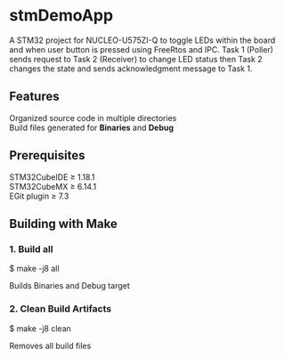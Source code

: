 # stmDemoApp

A STM32 project for NUCLEO-U575ZI-Q to toggle LEDs within the board and when user button is pressed using FreeRtos and IPC.
Task 1 (Poller) sends request to Task 2 (Receiver) to change LED status then Task 2 changes the state and sends acknowledgment message to Task 1.

## Features

Organized source code in multiple directories  
Build files generated for __Binaries__ and __Debug__

## Prerequisites

STM32CubeIDE ≥ 1.18.1  
STM32CubeMX  ≥ 6.14.1  
EGit plugin	 ≥ 7.3  

## Building with Make

### 1. Build all

$ make -j8 all

Builds Binaries and Debug target

### 2. Clean Build Artifacts

$ make -j8 clean

Removes all build files